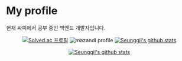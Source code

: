 # My profile
현재 싸피에서 공부 중인 백엔드 개발자입니다.
<br>
<div align=center>

[![Solved.ac 프로필](http://mazassumnida.wtf/api/v2/generate_badge?boj=ksgg1)](https://solved.ac/ksgg1)
![mazandi profile](http://mazandi.herokuapp.com/api?handle=ksgg1&theme=warm)
[![Seunggil's github stats](https://github-readme-stats.vercel.app/api/top-langs/?username=seunggil1&show_icons=true&hide_border=true&title_color=004386&icon_color=004386&layout=compact)](https://github.com/seunggil1)

[![Seunggil's github stats](https://github-readme-stats.vercel.app/api?username=seunggil1)](https://github.com/anuraghazra/github-readme-stats)
</div>


